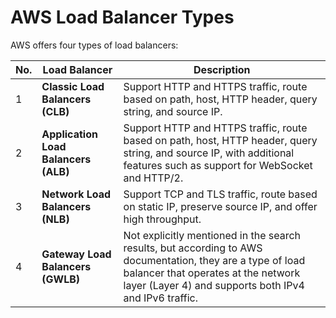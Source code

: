 # AWS Load Balancer Types

AWS offers four types of load balancers:

| No. | Load Balancer                        | Description                                                                                                                                                                                                |
| --- | ------------------------------------ | ---------------------------------------------------------------------------------------------------------------------------------------------------------------------------------------------------------- |
| 1   | **Classic Load Balancers (CLB)**     | Support HTTP and HTTPS traffic, route based on path, host, HTTP header, query string, and source IP.                                                                                                       |
| 2   | **Application Load Balancers (ALB)** | Support HTTP and HTTPS traffic, route based on path, host, HTTP header, query string, and source IP, with additional features such as support for WebSocket and HTTP/2.                                    |
| 3   | **Network Load Balancers (NLB)**     | Support TCP and TLS traffic, route based on static IP, preserve source IP, and offer high throughput.                                                                                                      |
| 4   | **Gateway Load Balancers (GWLB)**    | Not explicitly mentioned in the search results, but according to AWS documentation, they are a type of load balancer that operates at the network layer (Layer 4) and supports both IPv4 and IPv6 traffic. |



